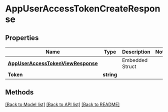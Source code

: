 # AppUserAccessTokenCreateResponse

## Properties

Name | Type | Description | Notes
------------ | ------------- | ------------- | -------------
 | [**AppUserAccessTokenViewResponse**](AppUserAccessTokenViewResponse.md) |   | Embedded Struct
**Token** | **string** |  | 

## Methods


[[Back to Model list]](../README.md#documentation-for-models) [[Back to API list]](../README.md#documentation-for-api-endpoints) [[Back to README]](../README.md)


